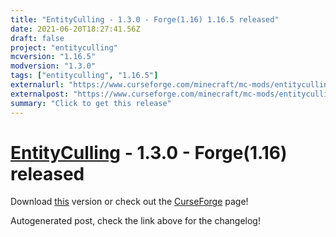 ```yaml
---
title: "EntityCulling - 1.3.0 - Forge(1.16) 1.16.5 released"
date: 2021-06-20T18:27:41.56Z
draft: false
project: "entityculling"
mcversion: "1.16.5"
modversion: "1.3.0"
tags: ["entityculling", "1.16.5"]
externalurl: "https://www.curseforge.com/minecraft/mc-mods/entityculling/files/3358824"
externalpost: "https://www.curseforge.com/minecraft/mc-mods/entityculling/files/3358824"
summary: "Click to get this release"
---
```

# [EntityCulling](/project/entityculling) - 1.3.0 - Forge(1.16) released
Download [this](https://www.curseforge.com/minecraft/mc-mods/entityculling/files/3358824) version or check out the [CurseForge](https://www.curseforge.com/minecraft/mc-mods/entityculling) page!

Autogenerated post, check the link above for the changelog!
